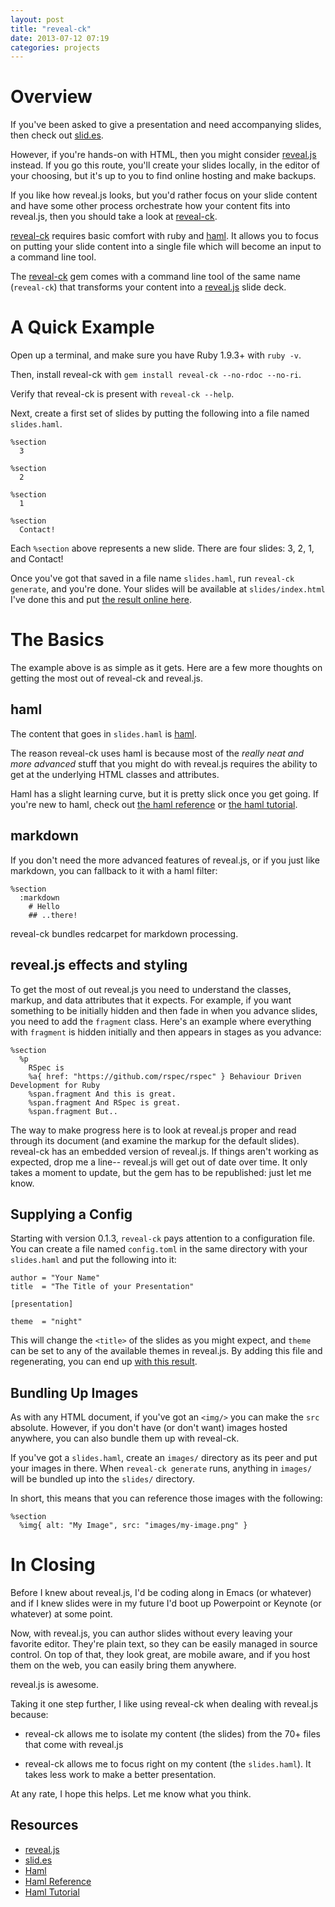 ```yaml
---
layout: post
title: "reveal-ck"
date: 2013-07-12 07:19
categories: projects
---
```


# Overview

If you've been asked to give a presentation and need accompanying
slides, then check out [slid.es][slides].

However, if you're hands-on with HTML, then you might consider
[reveal.js][reveal-js] instead. If you go this route, you'll create
your slides locally, in the editor of your choosing, but it's up to
you to find online hosting and make backups.

If you like how reveal.js looks, but you'd rather focus on your slide
content and have some other process orchestrate how your content fits
into reveal.js, then you should take a look at
[reveal-ck][github-jedcn-reveal-ck].

[reveal-ck][github-jedcn-reveal-ck] requires basic comfort with ruby
and [haml][haml]. It allows you to focus on putting your slide content
into a single file which will become an input to a command line tool.

The [reveal-ck][github-jedcn-reveal-ck] gem comes with a command line
tool of the same name (`reveal-ck`) that transforms your content into
a [reveal.js][reveal-js] slide deck.

# A Quick Example

Open up a terminal, and make sure you have Ruby 1.9.3+ with `ruby -v`.

Then, install reveal-ck with `gem install reveal-ck --no-rdoc --no-ri`.

Verify that reveal-ck is present with `reveal-ck --help`.

Next, create a first set of slides by putting the following into a
file named `slides.haml`.

```
%section
  3

%section
  2

%section
  1

%section
  Contact!
```

Each `%section` above represents a new slide. There are four slides:
3, 2, 1, and Contact!

Once you've got that saved in a file name `slides.haml`, run
`reveal-ck generate`, and you're done. Your slides will be available
at `slides/index.html` I've done this and put
[the result online here](../../files/posts/reveal-ck/simple/slides/index.html).

# The Basics

The example above is as simple as it gets. Here are a few more
thoughts on getting the most out of reveal-ck and reveal.js.

## haml

The content that goes in `slides.haml` is [haml][haml].

The reason reveal-ck uses haml is because most of the _really neat and
more advanced_ stuff that you might do with reveal.js requires the
ability to get at the underlying HTML classes and attributes.

Haml has a slight learning curve, but it is pretty slick once you get
going. If you're new to haml, check out
[the haml reference][haml-reference] or
[the haml tutorial][haml-tutorial].

## markdown

If you don't need the more advanced features of reveal.js, or if you
just like markdown, you can fallback to it with a haml filter:

```
%section
  :markdown
    # Hello
    ## ..there!
```

reveal-ck bundles redcarpet for markdown processing.

## reveal.js effects and styling

To get the most of out reveal.js you need to understand the classes,
markup, and data attributes that it expects. For example, if you want
something to be initially hidden and then fade in when you advance
slides, you need to add the `fragment` class. Here's an example where
everything with `fragment` is hidden initially and then appears in
stages as you advance:

```
%section
  %p
    RSpec is
    %a{ href: "https://github.com/rspec/rspec" } Behaviour Driven Development for Ruby
    %span.fragment And this is great.
    %span.fragment And RSpec is great.
    %span.fragment But..
```

The way to make progress here is to look at reveal.js proper and read
through its document (and examine the markup for the default slides).
reveal-ck has an embedded version of reveal.js. If things aren't
working as expected, drop me a line-- reveal.js will get out of date
over time. It only takes a moment to update, but the gem has to be
republished: just let me know.

## Supplying a Config

Starting with version 0.1.3, `reveal-ck` pays attention to a
configuration file. You can create a file named `config.toml` in the
same directory with your `slides.haml` and put the following into it:

```
author = "Your Name"
title  = "The Title of your Presentation"

[presentation]

theme  = "night"
```

This will change the `<title>` of the slides as you might expect, and
`theme` can be set to any of the available themes in reveal.js. By
adding this file and regenerating, you can end up
[with this result](../../files/posts/reveal-ck/simple-with-config/slides/index.html).

## Bundling Up Images

As with any HTML document, if you've got an `<img/>` you can make the
`src` absolute. However, if you don't have (or don't want) images
hosted anywhere, you can also bundle them up with reveal-ck.

If you've got a `slides.haml`, create an `images/` directory as its
peer and put your images in there. When `reveal-ck generate` runs,
anything in `images/` will be bundled up into the `slides/` directory.

In short, this means that you can reference those images with the
following:

```
%section
  %img{ alt: "My Image", src: "images/my-image.png" }
```

# In Closing

Before I knew about reveal.js, I'd be coding along in Emacs (or
whatever) and if I knew slides were in my future I'd boot up
Powerpoint or Keynote (or whatever) at some point.

Now, with reveal.js, you can author slides without every leaving your
favorite editor. They're plain text, so they can be easily managed in
source control. On top of that, they look great, are mobile aware, and
if you host them on the web, you can easily bring them anywhere.

reveal.js is awesome.

Taking it one step further, I like using reveal-ck when dealing with
reveal.js because:

* reveal-ck allows me to isolate my content (the slides) from the 70+
  files that come with reveal.js

* reveal-ck allows me to focus right on my content (the
  `slides.haml`). It takes less work to make a better presentation.

At any rate, I hope this helps. Let me know what you think.

## Resources

* [reveal.js][reveal-js]
* [slid.es][slides]
* [Haml][haml]
* [Haml Reference][haml-reference]
* [Haml Tutorial][haml-tutorial]

[reveal-js]: http://lab.hakim.se/reveal-js/
[slides]: http://slid.es/
[haml]: http://haml.info/
[haml-tutorial]: http://haml.info/tutorial.html
[haml-reference]: http://haml.info/docs/yardoc/file.REFERENCE.html
[github-jedcn-reveal-ck]: https://github.com/jedcn/reveal-ck
